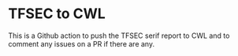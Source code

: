 # TFSEC to CWL

This is a Github action to push the TFSEC serif report to CWL and to comment any issues on a PR if there are any.
